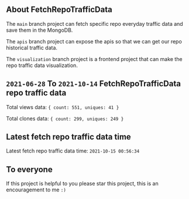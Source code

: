 ## About FetchRepoTrafficData

The `main` branch project can fetch specific repo everyday traffic data and save them in the MongoDB.

The `apis` branch project can expose the apis so that we can get our repo historical traffic data.

The `visualization` branch project is a frontend project that can make the repo traffic data visualization.

## `2021-06-28` To `2021-10-14` FetchRepoTrafficData repo traffic data

Total views data: `{ count: 551, uniques: 41 }`

Total clones data: `{ count: 299, uniques: 249 }`

## Latest fetch repo traffic data time

Latest fetch repo traffic data time: `2021-10-15 00:56:34`

## To everyone

If this project is helpful to you please star this project, this is an encouragement to me `:)`



